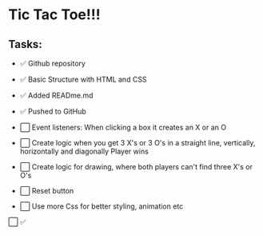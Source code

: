 # Tic Tac Toe!!!


## Tasks:

- ✅ Github repository
- ✅ Basic Structure with HTML and CSS
- ✅ Added READme.md
- ✅ Pushed to GitHub

- ⬜️ Event listeners: When clicking a box it creates an X or an O


- ⬜️ Create logic when you get 3 X's or 3 O's in a straight line, vertically, horizontally and diagonally Player wins
- ⬜️ Create logic for drawing, where both players can't find three X's or O's
- ⬜️ Reset button
- ⬜️ Use more Css for better styling, animation etc



⬜️
✅
